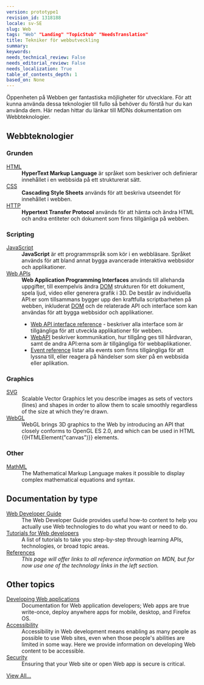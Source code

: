 ```yaml
---
version: prototype1
revision_id: 1318188
locale: sv-SE
slug: Web
tags: "Web" "Landing" "TopicStub" "NeedsTranslation"
title: Tekniker för webbutveckling
summary: 
keywords: 
needs_technical_review: False
needs_editorial_review: False
needs_localization: True
table_of_contents_depth: 1
based_on: None
---
```

<p>Öppenheten på Webben ger fantastiska möjligheter för utvecklare. För att kunna använda dessa teknologier till fullo så behöver du förstå hur du kan använda dem.&nbsp;Här nedan hittar du länkar till MDNs dokumentation om Webbteknologier.</p>

<div class="row topicpage-table">
<div class="section">
<h2 class="Documentation" id="Web_technologies">Webbteknologier</h2>

<h3 id="Basics">Grunden</h3>

<dl>
 <dt><a href="/en-US/docs/Web/HTML">HTML</a></dt>
 <dd><strong>HyperText Markup Language</strong> är språket som beskriver och definierar innehållet i en webbsida på ett strukturerat sätt.</dd>
 <dt><a href="/en-US/docs/Web/CSS">CSS</a></dt>
 <dd><strong>Cascading Style Sheets</strong> används för att beskriva utseendet för innehållet i webben.</dd>
 <dt><a href="/en-US/docs/Web/HTTP">HTTP</a></dt>
 <dd><strong>Hypertext Transfer Protocol</strong>&nbsp;används för att hämta och ändra HTML och andra entiteter och dokument som finns tillgänliga på webben.</dd>
</dl>

<h3 id="Scripting">Scripting</h3>

<dl>
 <dt><a href="/en-US/docs/Web/JavaScript">JavaScript</a></dt>
 <dd><strong>JavaScript</strong> är ett programmspråk som kör i en webbläsare. Språket används för att bland annat bygga avancerade interaktiva webbsidor och applikationer.</dd>
 <dt><a href="/en-US/docs/Web/Reference/API">Web APIs</a></dt>
 <dd><strong>Web Application Programming Interfaces</strong>&nbsp;används till allehanda uppgifter, till exempelvis ändra <a href="/en-US/docs/DOM">DOM</a>&nbsp;strukturen för ett dokument, spela ljud, video eller generera grafik i 3D.&nbsp;De består av individuella API:er som tillsammans bygger upp den kraftfulla scriptbarheten på webben, inkluderat <a href="/en-US/docs/DOM">DOM</a>&nbsp;och de relaterade API och interface som kan användas för att bygga webbsidor och applikationer.
 <ul>
  <li><a href="/en-US/docs/Web/API" title="/en-US/docs/Web/API">Web API interface reference</a> - beskriver&nbsp;alla interface som är tillgängliga för att utveckla applikationer för webben.</li>
  <li><a href="/en-US/docs/WebAPI">WebAPI</a> beskriver kommunikation, hur tillgång ges till hårdvaran, samt de andra API:erna som är tillgängliga för webbaplikationer.</li>
  <li><a href="https://developer.mozilla.org/en-US/docs/Web/Events">Event reference</a>&nbsp;listar alla events som finns tillgängliga för att lyssna till, eller reagera på händelser som sker på en webbsida eller aplikation.</li>
 </ul>
 </dd>
</dl>

<h3 id="Graphics">Graphics</h3>

<dl>
 <dt><a href="/en-US/docs/SVG">SVG</a></dt>
 <dd>Scalable Vector Graphics let you describe images as sets of vectors (lines) and shapes in order to allow them to scale smoothly regardless of the size at which they're drawn.</dd>
 <dt><a href="/en-US/docs/Web/WebGL" title="/en-US/docs/Web/WebGL">WebGL</a></dt>
 <dd>WebGL brings 3D graphics to the Web by introducing an API that closely conforms to OpenGL ES 2.0, and which can be used in HTML {{HTMLElement("canvas")}} elements.</dd>
</dl>

<h3 id="Other">Other</h3>

<dl>
 <dt><a href="/en-US/docs/Web/MathML">MathML</a></dt>
 <dd>The Mathematical Markup Language makes it possible to display complex mathematical equations and syntax.</dd>
</dl>
</div>

<div class="section">
<h2 class="Documentation" id="Documentation_by_type">Documentation by type</h2>

<dl>
 <dt><a href="/en-US/docs/Web/Guide">Web Developer Guide</a></dt>
 <dd>The Web Developer Guide provides useful how-to content to help you actually use Web technologies to do what you want or need to do.</dd>
 <dt><a href="/en-US/docs/Web/Tutorials">Tutorials for Web developers</a></dt>
 <dd>A list of tutorials to take you step-by-step through learning APIs, technologies, or broad topic areas.</dd>
 <dt><a href="/en-US/docs/Web/Reference">References</a></dt>
 <dd><em>This page will offer links to all reference information on MDN, but for now use one of the technology links in the left section.</em></dd>
</dl>

<h2 id="Other_topics">Other topics</h2>

<dl>
 <dt><a href="/en-US/docs/Web/Apps">Developing Web applications</a></dt>
 <dd>Documentation for Web application developers; Web apps are true write-once, deploy anywhere apps for mobile, desktop, and Firefox OS.</dd>
 <dt><a href="/en-US/docs/Web/Accessibility">Accessibility</a></dt>
 <dd>Accessibility in Web development means enabling as many people as possible to use Web sites, even when those people's abilities are limited in some way. Here we provide information on developing Web content to be accessible.</dd>
 <dt><a href="/en-US/docs/Web/Security">Security</a></dt>
 <dd>Ensuring that your Web site or open Web app is secure is critical.</dd>
</dl>
</div>
</div>

<p><span class="alllinks"><a href="/en-US/docs/tag/Web">View All...</a></span></p>

